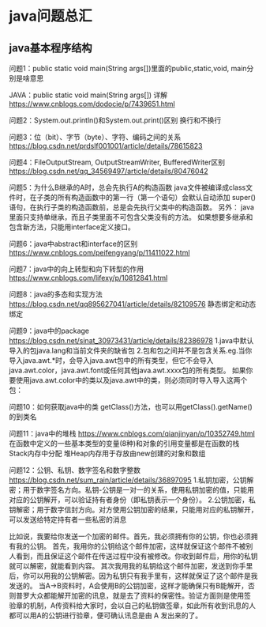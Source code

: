 # java问题总汇

## java基本程序结构
问题1：public static void main(String args[])里面的public,static,void,	main分别是啥意思

JAVA：public static void main(String args[]) 详解
https://www.cnblogs.com/dodocie/p/7439651.html

问题2：System.out.println()和System.out.print()区别
换行和不换行

问题3：位（bit）、字节（byte）、字符、编码之间的关系
https://blog.csdn.net/prdslf001001/article/details/78615823

问题4：FileOutputStream, OutputStreamWriter, BufferedWriter区别
https://blog.csdn.net/qq_34569497/article/details/80476042

问题5：为什么B继承的A时，总会先执行A的构造函数
java文件被编译成class文件时，在子类的所有构造函数中的第一行（第一个语句）会默认自动添加 super() 语句，在执行子类的构造函数前，总是会先执行父类中的构造函数。
另外：
java 里面只支持单继承，而且子类里面不可包含父类没有的方法。
如果想要多继承和包含新方法，只能用interface定义接口。

问题6：java中abstract和interface的区别
https://www.cnblogs.com/peifengyang/p/11411022.html

问题7：java中的向上转型和向下转型的作用
https://www.cnblogs.com/lifexy/p/10812841.html

问题8：java的多态和实现方法
https://blog.csdn.net/qq895627041/article/details/82109576
静态绑定和动态绑定

问题9：java中的package
https://blog.csdn.net/sinat_30973431/article/details/82386978
1.java中默认导入的包java.lang和当前文件夹的缺省包
2.包和包之间并不是包含关系.eg.当你导入java.awt.*时，会导入java.awt包中的所有类型，但它不会导入java.awt.color，java.awt.font或任何其他java.awt.xxxx包的所有类型。 如果你要使用java.awt.color中的类以及java.awt中的类，则必须同时导入导入这两个包：

问题10：如何获取java中的类
getClass()方法，也可以用getClass().getName()的到类名

问题11：java中的堆栈
https://www.cnblogs.com/qianjinyan/p/10352749.html
在函数中定义的一些基本类型的变量(8种)和对象的引用变量都是在函数的栈Stack内存中分配
堆Heap内存用于存放由new创建的对象和数组

问题12：公钥、私钥、数字签名和数字整数
https://blog.csdn.net/sum_rain/article/details/36897095
1.私钥加密，公钥解密；用于数字签名方向。私钥-公钥是一对一的关系，使用私钥加密的值，只能用对应的公钥解开，可以验证持有者身份（即私钥表示一个身份）。
2.公钥加密，私钥解密；用于数字信封方向。对方使用公钥加密的结果，只能用对应的私钥解开，可以发送给特定持有者一些私密的消息

比如说，我要给你发送一个加密的邮件。首先，我必须拥有你的公钥，你也必须拥有我的公钥。
      首先，我用你的公钥给这个邮件加密，这样就保证这个邮件不被别人看到，而且保证这个邮件在传送过程中没有被修改。你收到邮件后，用你的私钥就可以解密，就能看到内容。
      其次我用我的私钥给这个邮件加密，发送到你手里后，你可以用我的公钥解密。因为私钥只有我手里有，这样就保证了这个邮件是我发送的。
      当A->B资料时，A会使用B的公钥加密，这样才能确保只有B能解开，否则普罗大众都能解开加密的讯息，就是去了资料的保密性。验证方面则是使用签 验章的机制，A传资料给大家时，会以自己的私钥做签章，如此所有收到讯息的人都可以用A的公钥进行验章，便可确认讯息是由 A 发出来的了。



